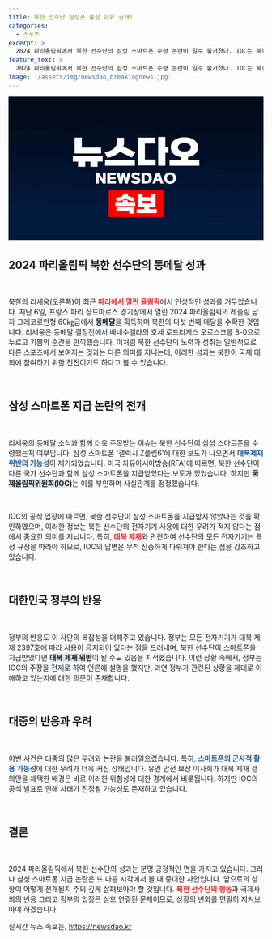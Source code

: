 ```yaml
---
title: 북한 선수단 삼성폰 불참 이유 공개!
categories:
  - 스포츠
excerpt: >
  2024 파리올림픽에서 북한 선수단의 삼성 스마트폰 수령 논란이 일수 불거졌다. IOC는 북한이 스마트폰을 받지 않았다고 정정하며, 대북제재 위반 가능성을 차단했다. 하지만 여전히 정부의 정보 파악 능력에 의문이 제기되고 있다.
feature_text: >
  2024 파리올림픽에서 북한 선수단의 삼성 스마트폰 수령 논란이 일수 불거졌다. IOC는 북한이 스마트폰을 받지 않았다고 정정하며, 대북제재 위반 가능성을 차단했다. 하지만 여전히 정부의 정보 파악 능력에 의문이 제기되고 있다.
image: '/assets/img/newsdao_breakingnews.jpg'
---
```


<p><img src="/assets/img/newsdao_breakingnews.jpg" alt="firstkoreanews 속보" /></p>

<h2 data-ke-size="size26">2024 파리올림픽 북한 선수단의 동메달 성과</h2>

<p data-ke-size="size16">&nbsp;</p>

<p>북한의 리세웅(오른쪽)이 최근 <b><span style="color: #ee2323;">파리에서 열린 올림픽</span></b>에서 인상적인 성과를 거두었습니다. 지난 6일, 프랑스 파리 샹드마르스 경기장에서 열린 2024 파리올림픽의 레슬링 남자 그레코로만형 60㎏급에서 <b><span style="background-color: #21538527;">동메달</span></b>을 획득하며 북한의 다섯 번째 메달을 수확한 것입니다. 리세웅은 동메달 결정전에서 베네수엘라의 호세 로드리게스 오로스코를 8-0으로 누르고 기쁨의 순간을 만끽했습니다. 이처럼 북한 선수단의 노력과 성취는 일반적으로 다른 스포츠에서 보여지는 것과는 다른 의미를 지니는데, 이러한 성과는 북한이 국제 대회에 참여하기 위한 진전이기도 하다고 볼 수 있습니다. </p>

<p data-ke-size="size16">&nbsp;</p>

<h2 data-ke-size="size26">삼성 스마트폰 지급 논란의 전개</h2>

<p data-ke-size="size16">&nbsp;</p>

<p>리세웅의 동메달 소식과 함께 더욱 주목받는 이슈는 북한 선수단이 삼성 스마트폰을 수령했는지 여부입니다. 삼성 스마트폰 '갤럭시 Z플립6'에 대한 보도가 나오면서 <b><span style="color: #1a5490;">대북제재 위반의 가능성</span></b>이 제기되었습니다. 미국 자유아시아방송(RFA)에 따르면, 북한 선수단이 다른 국가 선수단과 함께 삼성 스마트폰을 지급받았다는 보도가 있었습니다. 하지만 <b><span style="background-color: #21538527;">국제올림픽위원회(IOC)</span></b>는 이를 부인하며 사실관계를 정정했습니다.</p>

<p data-ke-size="size16">&nbsp;</p>

<p>IOC의 공식 입장에 따르면, 북한 선수단이 삼성 스마트폰을 지급받지 않았다는 것을 확인하였으며, 이러한 정보는 북한 선수단의 전자기기 사용에 대한 우려가 적지 않다는 점에서 중요한 의미를 지닙니다. 특히, <b><span style="color: #ee2323;">대북 제재</span></b>와 관련하여 선수단의 모든 전자기기는 특정 규정을 따라야 하므로, IOC의 답변은 무척 신중하게 다뤄져야 한다는 점을 강조하고 있습니다.</p>

<p data-ke-size="size16">&nbsp;</p>

<h2 data-ke-size="size26">대한민국 정부의 반응</h2>

<p data-ke-size="size16">&nbsp;</p>

<p>정부의 반응도 이 사안의 복잡성을 더해주고 있습니다. 정부는 모든 전자기기가 대북 제재 2397호에 따라 사용이 금지되어 있다는 점을 드러내며, 북한 선수단이 스마트폰을 지급받았다면 <b><span style="background-color: #21538527;">대북 제재 위반</span></b>이 될 수도 있음을 지적했습니다. 이런 상황 속에서, 정부는 IOC의 주장을 전제로 하여 언론에 설명을 했지만, 과연 정부가 관련된 상황을 제대로 이해하고 있는지에 대한 의문이 존재합니다.</p>

<p data-ke-size="size16">&nbsp;</p>

<h2 data-ke-size="size26">대중의 반응과 우려</h2>

<p data-ke-size="size16">&nbsp;</p>

<p>이번 사건은 대중의 많은 우려와 논란을 불러일으켰습니다. 특히, <b><span style="color: #1a5490;">스마트폰의 군사적 활용 가능성</span></b>에 대한 우려가 더욱 커진 상태입니다. 유엔 안전 보장 이사회가 대북 제재 결의안을 채택한 배경은 바로 이러한 위험성에 대한 경계에서 비롯됩니다. 하지만 IOC의 공식 발표로 인해 사태가 진정될 가능성도 존재하고 있습니다. </p>

<p data-ke-size="size16">&nbsp;</p>

<h2 data-ke-size="size26">결론</h2>

<p data-ke-size="size16">&nbsp;</p>

<p>2024 파리올림픽에서 북한 선수단의 성과는 분명 긍정적인 면을 가지고 있습니다. 그러나 삼성 스마트폰 지급 논란은 또 다른 시각에서 볼 때 중대한 사안입니다. 앞으로의 상황이 어떻게 전개될지 주의 깊게 살펴보아야 할 것입니다. <b><span style="color: #ee2323;">북한 선수단의 행동</span></b>과 국제사회의 반응 그리고 정부의 입장은 상호 연결된 문제이므로, 상황의 변화를 면밀히 지켜보아야 하겠습니다.</p>
실시간 뉴스 속보는, <a href="https://newsdao.kr" rel="dofollow">https://newsdao.kr</a>


